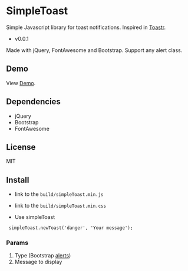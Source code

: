 # SimpleToast
Simple Javascript library for toast notifications. Inspired in [Toastr](https://github.com/CodeSeven/toastr).
- v0.0.1

Made with jQuery, FontAwesome and Bootstrap. Support any alert class.

## Demo
 View [Demo](https://luismorenom.github.io/SimpleToast/demo.html).

## Dependencies
- jQuery
- Bootstrap
- FontAwesome

## License
MIT

## Install
* link to the ```build/simpleToast.min.js```
* link to the ```build/simpleToast.min.css```

* Use simpleToast
```
 simpleToast.newToast('danger', 'Your message');
```
### Params
1. Type (Bootstrap [alerts](https://getbootstrap.com/docs/3.3/components/#alerts))
2. Message to display


